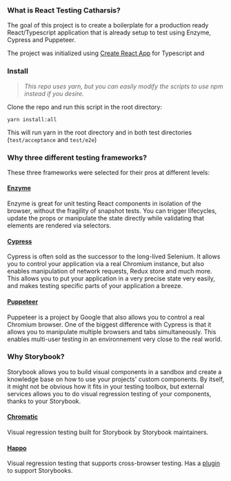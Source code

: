 ### What is React Testing Catharsis?

The goal of this project is to create a boilerplate
for a production ready React/Typescript application that is
already setup to test using Enzyme, Cypress and Puppeteer.

The project was initialized using [Create React App](https://github.com/facebook/create-react-app) for Typescript
and 

### Install

> _This repo uses yarn, but you can easily modify the scripts to use npm instead if you desire._

Clone the repo and run this script in the root directory:

`yarn install:all`

This will run yarn in the root directory and in both test directories (`test/acceptance` and `test/e2e`)

### Why three different testing frameworks?

These three frameworks were selected for their pros at different
levels:

#### [Enzyme](https://airbnb.io/enzyme/)

Enzyme is great for unit testing React components in isolation of the browser,
without the fragility of snapshot tests. You can trigger lifecycles, update the props or
manipulate the state directly while validating that elements are rendered via selectors.

#### [Cypress](https://www.cypress.io/)

Cypress is often sold as the successor to the long-lived Selenium.
It allows you to control your application via a real Chromium instance, but
also enables manipulation of network requests, Redux store and much more.
This allows you to put your application in a very precise state very easily, and makes
testing specific parts of your application a breeze.

#### [Puppeteer](https://pptr.dev/)

Puppeteer is a project by Google that also allows you to control a real Chromium browser.
One of the biggest difference with Cypress is that it allows you to manipulate multiple browsers and tabs
simultaneously. This enables multi-user testing in an environnement very close
to the real world. 

### Why Storybook?

Storybook allows you to build visual components in a sandbox and create a knowledge base on how
to use your projects' custom components. By itself, it might not be obvious how it fits in your
testing toolbox, but external services allows you to do visual regression testing of your components,
thanks to your Storybook.

#### [Chromatic](https://www.chromaticqa.com/) 

Visual regression testing built for Storybook by Storybook maintainers.

#### [Happo](https://happo.io/) 

Visual regression testing that supports cross-browser testing. Has a [plugin](https://github.com/happo/happo-plugin-storybook) to support Storybooks.


